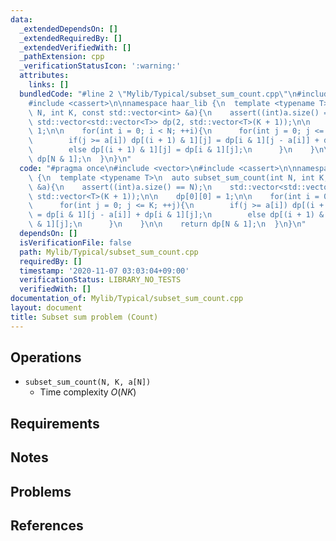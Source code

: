 ```yaml
---
data:
  _extendedDependsOn: []
  _extendedRequiredBy: []
  _extendedVerifiedWith: []
  _pathExtension: cpp
  _verificationStatusIcon: ':warning:'
  attributes:
    links: []
  bundledCode: "#line 2 \"Mylib/Typical/subset_sum_count.cpp\"\n#include <vector>\n\
    #include <cassert>\n\nnamespace haar_lib {\n  template <typename T>\n  auto subset_sum_count(int\
    \ N, int K, const std::vector<int> &a){\n    assert((int)a.size() == N);\n   \
    \ std::vector<std::vector<T>> dp(2, std::vector<T>(K + 1));\n\n    dp[0][0] =\
    \ 1;\n\n    for(int i = 0; i < N; ++i){\n      for(int j = 0; j <= K; ++j){\n\
    \        if(j >= a[i]) dp[(i + 1) & 1][j] = dp[i & 1][j - a[i]] + dp[i & 1][j];\n\
    \        else dp[(i + 1) & 1][j] = dp[i & 1][j];\n      }\n    }\n\n    return\
    \ dp[N & 1];\n  }\n}\n"
  code: "#pragma once\n#include <vector>\n#include <cassert>\n\nnamespace haar_lib\
    \ {\n  template <typename T>\n  auto subset_sum_count(int N, int K, const std::vector<int>\
    \ &a){\n    assert((int)a.size() == N);\n    std::vector<std::vector<T>> dp(2,\
    \ std::vector<T>(K + 1));\n\n    dp[0][0] = 1;\n\n    for(int i = 0; i < N; ++i){\n\
    \      for(int j = 0; j <= K; ++j){\n        if(j >= a[i]) dp[(i + 1) & 1][j]\
    \ = dp[i & 1][j - a[i]] + dp[i & 1][j];\n        else dp[(i + 1) & 1][j] = dp[i\
    \ & 1][j];\n      }\n    }\n\n    return dp[N & 1];\n  }\n}\n"
  dependsOn: []
  isVerificationFile: false
  path: Mylib/Typical/subset_sum_count.cpp
  requiredBy: []
  timestamp: '2020-11-07 03:03:04+09:00'
  verificationStatus: LIBRARY_NO_TESTS
  verifiedWith: []
documentation_of: Mylib/Typical/subset_sum_count.cpp
layout: document
title: Subset sum problem (Count)
---
```


## Operations

- `subset_sum_count(N, K, a[N])`
	- Time complexity $O(NK)$

## Requirements

## Notes

## Problems

## References

